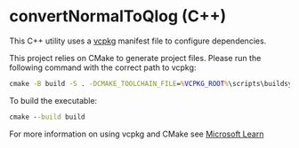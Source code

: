 # convertNormalToQlog (C++)

This C++ utility uses a [vcpkg](https://vcpkg.io/) manifest file to configure dependencies.

This project relies on CMake to generate project files. Please run the following command with the correct path to vcpkg:

```cmd
cmake -B build -S . -DCMAKE_TOOLCHAIN_FILE=%VCPKG_ROOT%\scripts\buildsystems\vcpkg.cmake
```

To build the executable:

```cmd
cmake --build build
```

For more information on using vcpkg and CMake see [Microsoft Learn](https://learn.microsoft.com/en-us/vcpkg/consume/manifest-mode?tabs=cmake%2Cbuild-cmake)
